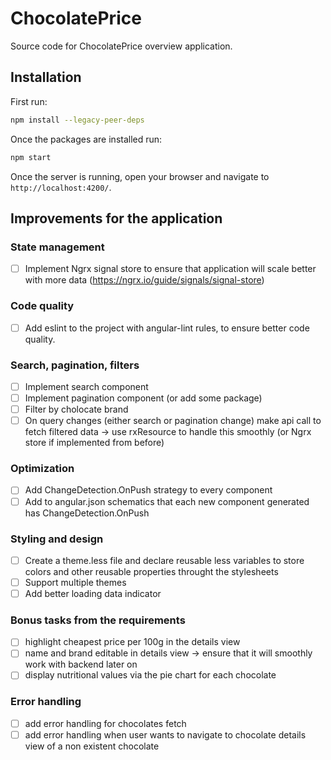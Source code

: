 # ChocolatePrice

Source code for ChocolatePrice overview application.

## Installation

First run:

```bash
npm install --legacy-peer-deps
```

Once the packages are installed run:

```bash
npm start
```

Once the server is running, open your browser and navigate to `http://localhost:4200/`.

## Improvements for the application

### State management

- [ ] Implement Ngrx signal store to ensure that application will scale better with more data (https://ngrx.io/guide/signals/signal-store)

### Code quality

- [ ] Add eslint to the project with angular-lint rules, to ensure better code quality.

### Search, pagination, filters

- [ ] Implement search component
- [ ] Implement pagination component (or add some package)
- [ ] Filter by cholocate brand
- [ ] On query changes (either search or pagination change) make api call to fetch filtered data -> use rxResource to handle this smoothly (or Ngrx store if implemented from before)

### Optimization

- [ ] Add ChangeDetection.OnPush strategy to every component
- [ ] Add to angular.json schematics that each new component generated has ChangeDetection.OnPush

### Styling and design

- [ ] Create a theme.less file and declare reusable less variables to store colors and other reusable properties throught the stylesheets
- [ ] Support multiple themes
- [ ] Add better loading data indicator

### Bonus tasks from the requirements

- [ ] highlight cheapest price per 100g in the details view
- [ ] name and brand editable in details view -> ensure that it will smoothly work with backend later on
- [ ] display nutritional values via the pie chart for each chocolate

### Error handling

- [ ] add error handling for chocolates fetch
- [ ] add error handling when user wants to navigate to chocolate details view of a non existent chocolate
